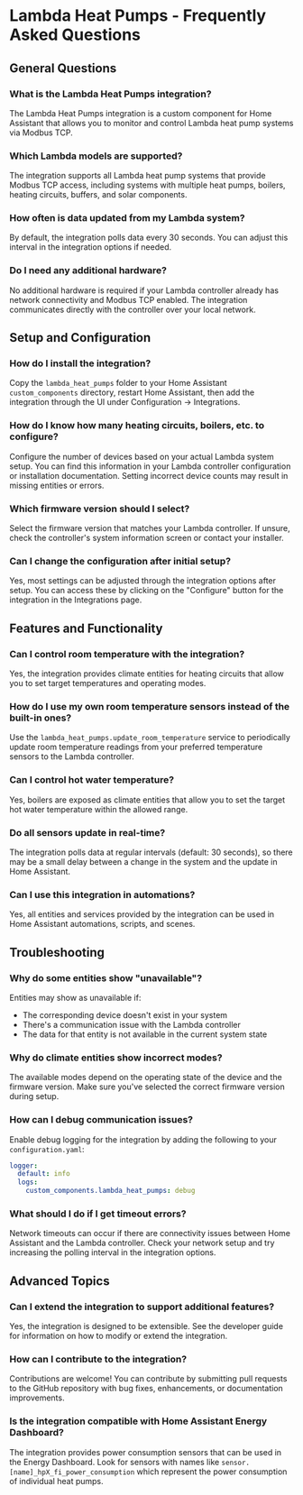 # Lambda Heat Pumps - Frequently Asked Questions

## General Questions

### What is the Lambda Heat Pumps integration?
The Lambda Heat Pumps integration is a custom component for Home Assistant that allows you to monitor and control Lambda heat pump systems via Modbus TCP.

### Which Lambda models are supported?
The integration supports all Lambda heat pump systems that provide Modbus TCP access, including systems with multiple heat pumps, boilers, heating circuits, buffers, and solar components.

### How often is data updated from my Lambda system?
By default, the integration polls data every 30 seconds. You can adjust this interval in the integration options if needed.

### Do I need any additional hardware?
No additional hardware is required if your Lambda controller already has network connectivity and Modbus TCP enabled. The integration communicates directly with the controller over your local network.

## Setup and Configuration

### How do I install the integration?
Copy the `lambda_heat_pumps` folder to your Home Assistant `custom_components` directory, restart Home Assistant, then add the integration through the UI under Configuration → Integrations.

### How do I know how many heating circuits, boilers, etc. to configure?
Configure the number of devices based on your actual Lambda system setup. You can find this information in your Lambda controller configuration or installation documentation. Setting incorrect device counts may result in missing entities or errors.

### Which firmware version should I select?
Select the firmware version that matches your Lambda controller. If unsure, check the controller's system information screen or contact your installer.

### Can I change the configuration after initial setup?
Yes, most settings can be adjusted through the integration options after setup. You can access these by clicking on the "Configure" button for the integration in the Integrations page.

## Features and Functionality

### Can I control room temperature with the integration?
Yes, the integration provides climate entities for heating circuits that allow you to set target temperatures and operating modes.

### How do I use my own room temperature sensors instead of the built-in ones?
Use the `lambda_heat_pumps.update_room_temperature` service to periodically update room temperature readings from your preferred temperature sensors to the Lambda controller.

### Can I control hot water temperature?
Yes, boilers are exposed as climate entities that allow you to set the target hot water temperature within the allowed range.

### Do all sensors update in real-time?
The integration polls data at regular intervals (default: 30 seconds), so there may be a small delay between a change in the system and the update in Home Assistant.

### Can I use this integration in automations?
Yes, all entities and services provided by the integration can be used in Home Assistant automations, scripts, and scenes.

## Troubleshooting

### Why do some entities show "unavailable"?
Entities may show as unavailable if:
- The corresponding device doesn't exist in your system
- There's a communication issue with the Lambda controller
- The data for that entity is not available in the current system state

### Why do climate entities show incorrect modes?
The available modes depend on the operating state of the device and the firmware version. Make sure you've selected the correct firmware version during setup.

### How can I debug communication issues?
Enable debug logging for the integration by adding the following to your `configuration.yaml`:
```yaml
logger:
  default: info
  logs:
    custom_components.lambda_heat_pumps: debug
```

### What should I do if I get timeout errors?
Network timeouts can occur if there are connectivity issues between Home Assistant and the Lambda controller. Check your network setup and try increasing the polling interval in the integration options.

## Advanced Topics

### Can I extend the integration to support additional features?
Yes, the integration is designed to be extensible. See the developer guide for information on how to modify or extend the integration.

### How can I contribute to the integration?
Contributions are welcome! You can contribute by submitting pull requests to the GitHub repository with bug fixes, enhancements, or documentation improvements.

### Is the integration compatible with Home Assistant Energy Dashboard?
The integration provides power consumption sensors that can be used in the Energy Dashboard. Look for sensors with names like `sensor.[name]_hpX_fi_power_consumption` which represent the power consumption of individual heat pumps.
